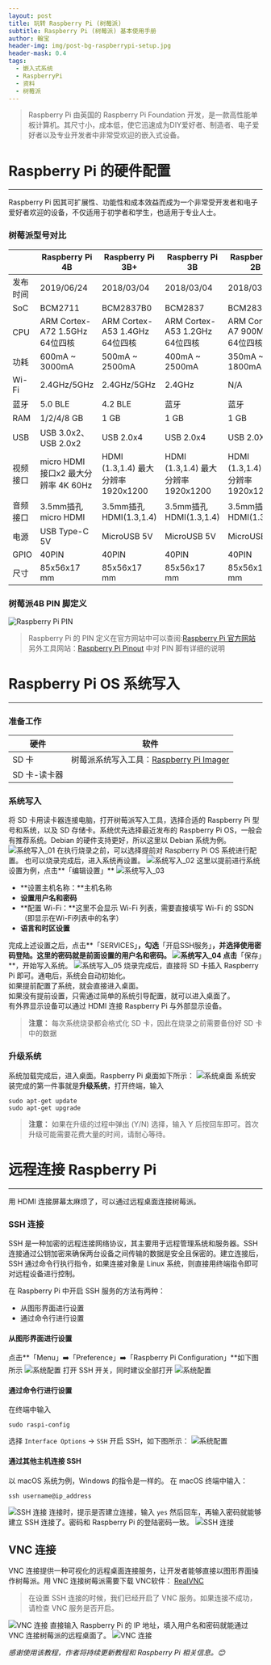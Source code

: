```yaml
---
layout: post
title: 玩转 Raspberry Pi (树莓派)
subtitle: Raspberry Pi (树莓派) 基本使用手册
author: 翰宝
header-img: img/post-bg-raspberrypi-setup.jpg
header-mask: 0.4
tags:
  - 嵌入式系统
  - RaspberryPi
  - 资料
  - 树莓派
---
```


> Raspberry Pi 由英国的 Raspberry Pi Foundation 开发，是一款高性能单板计算机。其尺寸小，成本低，使它迅速成为DIY爱好者、制造者、电子爱好者以及专业开发者中非常受欢迎的嵌入式设备。

# Raspberry Pi 的硬件配置
---
Raspberry Pi 因其可扩展性、功能性和成本效益而成为一个非常受开发者和电子爱好者欢迎的设备，不仅适用于初学者和学生，也适用于专业人士。
### 树莓派型号对比


|       | Raspberry Pi 4B               | Raspberry Pi 3B+               | Raspberry Pi 3B                | Raspberry Pi 2B                |
|-------|-------------------------------|--------------------------------|--------------------------------|--------------------------------|
| 发布时间  | 2019/06/24                    | 2018/03/04                     | 2018/03/04                     | 2018/03/04                     |
| SoC   | BCM2711                       | BCM2837B0                      | BCM2837                        | BCM2836                        |
| CPU   | ARM Cortex-A72 1.5GHz 64位四核   | ARM Cortex-A53 1.4GHz 64位四核    | ARM Cortex-A53 1.2GHz 64位四核    | ARM Cortex-A7 900MHz 64位四核     |
| 功耗    | 600mA ~ 3000mA                | 500mA ~ 2500mA                 | 400mA ~ 2500mA                 | 350mA ~ 1800mA                 |
| Wi-Fi | 2.4GHz/5GHz                   | 2.4GHz/5GHz                    | 2.4GHz                         | N/A                            |
| 蓝牙    | 5.0 BLE                       | 4.2 BLE                        | 蓝牙                             | 蓝牙                             |
| RAM   | 1/2/4/8 GB                    | 1 GB                           | 1 GB                           | 1 GB                           |
| USB   | USB 3.0x2、USB 2.0x2           | USB 2.0x4                      | USB 2.0x4                      | USB 2.0X4                      |
| 视频接口  | micro HDMI 接口x2 最大分辨率 4K 60Hz | HDMI (1.3,1.4) 最大分辨率 1920x1200 | HDMI (1.3,1.4) 最大分辨率 1920x1200 | HDMI (1.3,1.4) 最大分辨率 1920x1200 |
| 音频接口  | 3.5mm插孔 micro HDMI            | 3.5mm插孔 HDMI(1.3,1.4)          | 3.5mm插孔 HDMI(1.3,1.4)          | 3.5mm插孔 HDMI(1.3,1.4)          |
| 电源    | USB Type-C 5V                 | MicroUSB 5V                    | MicroUSB 5V                    | MicroUSB 5V                    |
| GPIO  | 40PIN                         | 40PIN                          | 40PIN                          | 40PIN                          |
| 尺寸    | 85x56x17 mm                   | 85x56x17 mm                    | 85x56x17 mm                    | 85x56x17 mm                    |

### 树莓派4B PIN 脚定义
![Raspberry Pi PIN](/img/in-post-imag/post-inner-raspberry-pi-pin.png)
> Raspberry Pi 的 PIN 定义在官方网站中可以查阅:[Raspberry Pi 官方网站](https://www.raspberrypi.com/documentation/computers/raspberry-pi.html)<br>
> 另外工具网站：[Raspberry Pi Pinout](https://pinout.xyz) 中对 PIN 脚有详细的说明

# Raspberry Pi OS 系统写入
---
### 准备工作


| 硬件          | 软件                                                                     |
|-------------|------------------------------------------------------------------------|
| SD 卡        | 树莓派系统写入工具：[Raspberry Pi Imager](https://www.raspberrypi.com/software/) |
| SD 卡-读卡器    |                                                                        |   


### 系统写入
将 SD 卡用读卡器连接电脑，打开树莓派写入工具，选择合适的 Raspberry Pi 型号和系统，以及 SD 存储卡。系统优先选择最近发布的 Raspberry Pi OS，一般会有推荐系统。Debian 的硬件支持更好，所以这里以 Debian 系统为例。
![系统写入_01](/img/in-post-imag/post-inner-raspberry-pi-imager-01.png)
在执行烧录之前，可以选择提前对 Raspberry Pi OS 系统进行配置。
也可以烧录完成后，进入系统再设置。
![系统写入_02](/img/in-post-imag/post-inner-raspberry-pi-imager-02.png)
这里以提前进行系统设置为例，点击**「编辑设置」**
![系统写入_03](/img/in-post-imag/post-inner-raspberry-pi-imager-03.png)
- **设置主机名称：**主机名称
- **设置用户名和密码**
- **配置 Wi-Fi：**这里不会显示 Wi-Fi 列表，需要直接填写 Wi-Fi 的 SSDN（即显示在Wi-Fi列表中的名字）
- **语言和时区设置**

完成上述设置之后，点击**「SERVICES」**，勾选**「开启SSH服务」**，并选择使用密码登陆。这里的密码就是前面设置的用户名和密码。
![系统写入_04](/img/in-post-imag/post-inner-raspberry-pi-imager-04.png)
点击**「保存」**，开始写入系统。
![系统写入_05](/img/in-post-imag/post-inner-raspberry-pi-imager-05.png)
烧录完成后，直接将 SD 卡插入 Raspberry Pi 即可。通电后，系统会自动初始化。<br>
如果提前配置了系统，就会直接进入桌面。<br>
如果没有提前设置，只需通过简单的系统引导配置，就可以进入桌面了。<br>
有外界显示设备可以通过 HDMI 连接 Raspberry Pi 与外部显示设备。
> **注意：** 每次系统烧录都会格式化 SD 卡，因此在烧录之前需要备份好 SD 卡中的数据

### 升级系统
系统加载完成后，进入桌面。Raspberry Pi 桌面如下所示：
![系统桌面](/img/in-post-imag/post-inner-raspberry-pi-desktop.png)
系统安装完成的第一件事就是**升级系统**，打开终端，输入
```Shell
sudo apt-get update
sudo apt-get upgrade
```
> **注意：** 如果在升级的过程中弹出 (Y/N) 选择，输入 Y 后按回车即可。首次升级可能需要花费大量的时间，请耐心等待。

# 远程连接 Raspberry Pi
---
用 HDMI 连接屏幕太麻烦了，可以通过远程桌面连接树莓派。
### SSH 连接
SSH 是一种加密的远程连接网络协议，其主要用于远程管理系统和服务器。SSH 连接通过公钥加密来确保两台设备之间传输的数据是安全且保密的。建立连接后，SSH 通过命令行执行指令，如果连接对象是 Linux 系统，则直接用终端指令即可对远程设备进行控制。

在 Raspberry Pi 中开启 SSH 服务的方法有两种：
- 从图形界面进行设置
- 通过命令行进行设置

#### 从图形界面进行设置
点击**「Menu」➡️「Preference」➡️「Raspberry Pi Configuration」**如下图所示
![系统配置](/img/in-post-imag/post-inner-raspberry-pi-config01.png)
打开 SSH 开关，同时建议全部打开
![系统配置](/img/in-post-imag/post-inner-raspberry-pi-config02.png)

#### 通过命令行进行设置
在终端中输入
```Shell
sudo raspi-config
```
选择 `Interface Options` -> `SSH` 开启 SSH，如下图所示：
![系统配置](/img/in-post-imag/post-inner-raspberry-pi-config03.png)
#### 通过其他主机连接 SSH
以 macOS 系统为例，Windows 的指令是一样的。
在 macOS 终端中输入：
```Shell
ssh username@ip_address
```
![SSH 连接](/img/in-post-imag/post-inner-raspberry-pi-ssh-01.png)
连接时，提示是否建立连接，输入 `yes` 然后回车，再输入密码就能够建立 SSH 连接了。密码和 Raspberry Pi 的登陆密码一致。
![SSH 连接](/img/in-post-imag/post-inner-raspberry-pi-ssh-02.png)
## VNC 连接
VNC 连接提供一种可视化的远程桌面连接服务，让开发者能够直接以图形界面操作树莓派。用 VNC 连接树莓派需要下载 VNC软件：
[RealVNC](https://www.realvnc.com/en/connect/download/combined/)

> 在设置 SSH 连接的时候，我们已经开启了 VNC 服务。如果连接不成功，请检查 VNC 服务是否开启。

![VNC 连接](/img/in-post-imag/post-inner-raspberry-pi-vnc-01.png)
直接输入 Raspberry Pi 的 IP 地址，填入用户名和密码就能通过 VNC 连接树莓派的远程桌面了。
![VNC 连接](/img/in-post-imag/post-inner-raspberry-pi-vnc-02.png)

_感谢使用该教程，作者将持续更新教程和 Raspberry Pi 相关信息。😊_